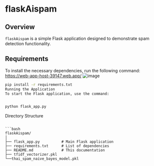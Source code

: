 # flaskAispam

## Overview
`flaskAispam` is a simple Flask application designed to demonstrate spam detection functionality.

## Requirements
To install the necessary dependencies, run the following command:
https://web-app-host-39147.web.app/
![image](https://github.com/user-attachments/assets/3baed59b-190e-4931-a540-ce2cfa54f40c)

```bash
pip install -r requirements.txt
Running the Application
To start the Flask application, use the command:
```
```bash

python flask_app.py
```
Directory Structure

```

```bash
flaskAispam/
│
├── flask_app.py          # Main Flask application
├── requirements.txt      # List of dependencies
├── README.md             # This documentation
├── tfidf_vectorizer.pkl
└──thai_spam_naive_bayes_model.pkl 
```
